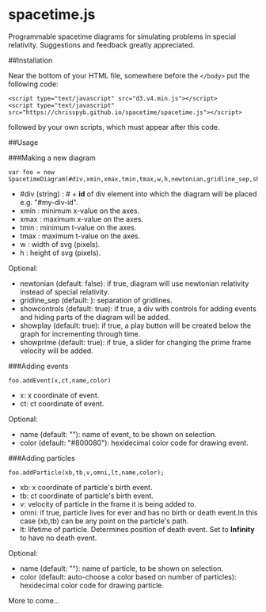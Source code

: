 # spacetime.js

Programmable spacetime diagrams for simulating problems in special relativity.
Suggestions and feedback greatly appreciated.

##Installation

Near the bottom of your HTML file, somewhere before the `</body>` put the following code:
```
<script type="text/javascript" src="d3.v4.min.js"></script>
<script type="text/javascript" src="https://chrisspyb.github.io/spacetime/spacetime.js"></script>
```
followed by your own scripts, which must appear after this code.

##Usage

###Making a new diagram
```
var foo = new SpacetimeDiagram(#div,xmin,xmax,tmin,tmax,w,h,newtonian,gridline_sep,showcontrols,showplay,showprime);
```
- #div (string) : # + **id** of div element into which the diagram will be placed e.g. "#my-div-id".
- xmin : minimum x-value on the axes.
- xmax : maximum x-value on the axes.
- tmin : minimum t-value on the axes.
- tmax : maximum t-value on the axes.
- w : width of svg (pixels).
- h : height of svg (pixels).

Optional:
- newtonian (default: false): if true, diagram will use newtonian relativity instead of special relativity.
- gridline_sep (default: ): separation of gridlines.
- showcontrols (default: true): if true, a div with controls for adding events and hiding parts of the diagram will be added.
- showplay (default: true): if true, a play button will be created below the graph for incrementing through time.
- showprime (default: true): if true, a slider for changing the prime frame velocity will be added.

###Adding events
```
foo.addEvent(x,ct,name,color)
```
- x: x coordinate of event.
- ct: ct coordinate of event.

Optional:
- name (default: ""): name of event, to be shown on selection.
- color (default: "#800080"): hexidecimal color code for drawing event.

###Adding particles
```
foo.addParticle(xb,tb,v,omni,lt,name,color);
```
- xb: x coordinate of particle's birth event.
- tb: ct coordinate of particle's birth event.
- v: velocity of particle in the frame it is being added to.
- omni: if true, particle lives for ever and has no birth or death event.In this case (xb,tb) can be any point on the particle's path.
- lt: lifetime of particle. Determines position of death event. Set to **Infinity** to have no death event.

Optional:
- name (default: ""): name of particle, to be shown on selection.
- color (default: auto-choose a color based on number of particles): hexidecimal color code for drawing particle.

More to come...

